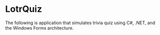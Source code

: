 # LotrQuiz
The following is application that simulates trivia quiz using C#, .NET, and the Windows Forms architecture. 

